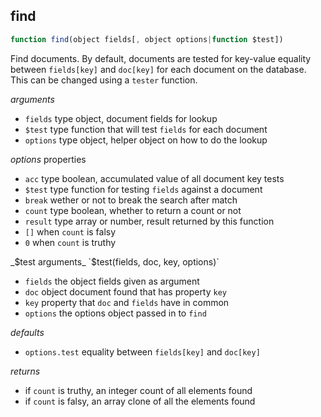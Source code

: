 ## find

```js
function find(object fields[, object options|function $test])
```
Find documents. By default, documents are tested for key-value
equality between `fields[key]` and `doc[key]` for each document
on the database. This can be changed using a `tester` function.

_arguments_
 - `fields` type object, document fields for lookup
 - `$test` type function that will test `fields` for each document
 - `options` type object, helper object on how to do the lookup

_options_ properties
 - `acc` type boolean, accumulated value of all document key tests
 - `$test` type function for testing `fields` against a document
 - `break` wether or not to break the search after match
 - `count` type boolean, whether to return a count or not
 - `result` type array or number, result returned by this function
  - `[]` when `count` is falsy
  - `0` when `count` is truthy

_$test arguments_ `$test(fields, doc, key, options)`
 - `fields` the object fields given as argument
 - `doc` object document found that has property `key`
 - `key` property that `doc` and `fields` have in common
 - `options` the options object passed in to `find`

_defaults_
- `options.test` equality between `fields[key]` and `doc[key]`

_returns_
 - if `count` is truthy, an integer count of all elements found
 - if `count` is falsy, an array clone of all the elements found
